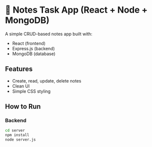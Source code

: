 # 📝 Notes Task App (React + Node + MongoDB)

A simple CRUD-based notes app built with:
- React (frontend)
- Express.js (backend)
- MongoDB (database)

## Features
- Create, read, update, delete notes
- Clean UI
- Simple CSS styling

## How to Run

### Backend
```bash
cd server
npm install
node server.js
